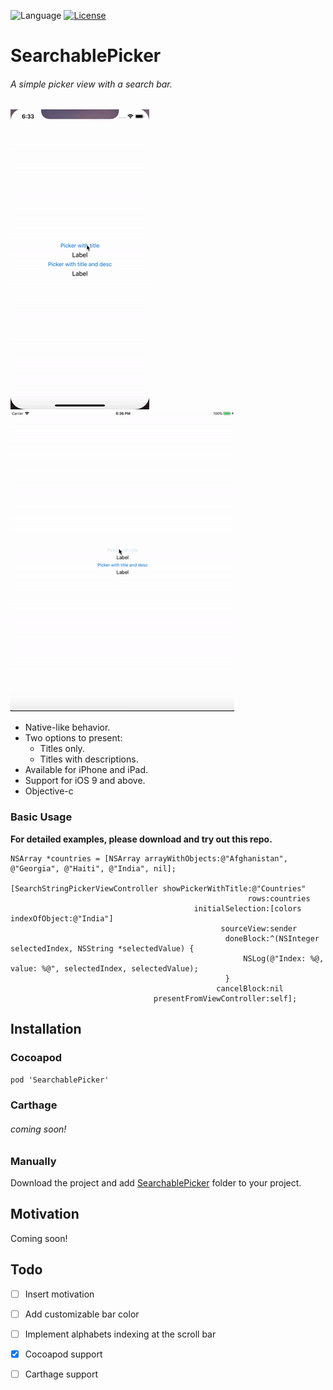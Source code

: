 
![Language](https://img.shields.io/badge/language-objective--c-blue.svg) [![License](https://img.shields.io/badge/license-MIT-green.svg?style=flat)](https://github.com/fastlane/produce/blob/master/LICENSE)
# SearchablePicker
###### A simple picker view with a search bar.
![Animation](demo-screens/demo-iphone.gif)    ![Animation](demo-screens/demo-ipad.gif)
* Native-like behavior. 
* Two options to present:
  * Titles only.
  * Titles with descriptions.
* Available for iPhone and iPad.
* Support for iOS 9 and above.
* Objective-c


### Basic Usage ##
**For detailed examples, please download and try out this repo.**
```obj-c
NSArray *countries = [NSArray arrayWithObjects:@"Afghanistan", @"Georgia", @"Haiti", @"India", nil];

[SearchStringPickerViewController showPickerWithTitle:@"Countries"
                                                     rows:countries
                                         initialSelection:[colors indexOfObject:@"India"]
                                               sourceView:sender
                                                doneBlock:^(NSInteger selectedIndex, NSString *selectedValue) {
                                                    NSLog(@"Index: %@, value: %@", selectedIndex, selectedValue);
                                                }
                                              cancelBlock:nil 
                                presentFromViewController:self];                                
```
## Installation ##
### Cocoapod
`pod 'SearchablePicker'`

### Carthage
######  coming soon!

### Manually
Download the project and add [SearchablePicker](SearchablePicker/SearchablePicker) folder to your project.

## Motivation ##
Coming soon!

## Todo ##
- [ ] Insert motivation
- [ ] Add customizable bar color
- [ ] Implement alphabets indexing at the scroll bar
- [x] Cocoapod support
- [ ] Carthage support


